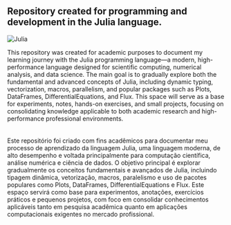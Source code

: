 ## Repository created for programming and development in the Julia language.
![Julia](https://img.shields.io/badge/julia-0d1117?style=for-the-badge&logo=julia&logoColor=25fafe)

This repository was created for academic purposes to document my learning journey with the Julia programming language—a modern, high-performance language designed for scientific computing, numerical analysis, and data science. The main goal is to gradually explore both the fundamental and advanced concepts of Julia, including dynamic typing, vectorization, macros, parallelism, and popular packages such as Plots, DataFrames, DifferentialEquations, and Flux. This space will serve as a base for experiments, notes, hands-on exercises, and small projects, focusing on consolidating knowledge applicable to both academic research and high-performance professional environments.
<br>
<br>
<br/>
Este repositório foi criado com fins acadêmicos para documentar meu processo de aprendizado da linguagem Julia, uma linguagem moderna, de alto desempenho e voltada principalmente para computação científica, análise numérica e ciência de dados. O objetivo principal é explorar gradualmente os conceitos fundamentais e avançados de Julia, incluindo tipagem dinâmica, vetorização, macros, paralelismo e uso de pacotes populares como Plots, DataFrames, DifferentialEquations e Flux. Este espaço servirá como base para experimentos, anotações, exercícios práticos e pequenos projetos, com foco em consolidar conhecimentos aplicáveis tanto em pesquisa acadêmica quanto em aplicações computacionais exigentes no mercado profissional.
